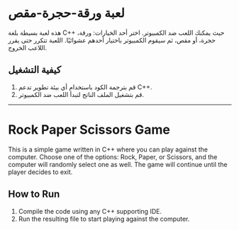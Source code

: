 # لعبة ورقة-حجرة-مقص

هذه لعبة بسيطة بلغة C++ حيث يمكنك اللعب ضد الكمبيوتر. اختر أحد الخيارات: ورقة، حجرة، أو مقص، ثم سيقوم الكمبيوتر باختيار أحدهم عشوائيًا. اللعبة تتكرر حتى يقرر اللاعب الخروج.

## كيفية التشغيل

1. قم بترجمة الكود باستخدام أي بيئة تطوير تدعم C++.
2. قم بتشغيل الملف الناتج لتبدأ اللعب ضد الكمبيوتر.

---

# Rock Paper Scissors Game

This is a simple game written in C++ where you can play against the computer. Choose one of the options: Rock, Paper, or Scissors, and the computer will randomly select one as well. The game will continue until the player decides to exit.

## How to Run

1. Compile the code using any C++ supporting IDE.
2. Run the resulting file to start playing against the computer.
